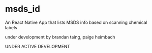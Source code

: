# msds_id
An React Native App that lists MSDS info based on scanning chemical labels

under development by brandan taing, paige heimbach

UNDER ACTIVE DEVELOPMENT
